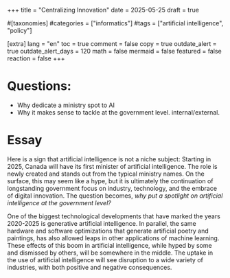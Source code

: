 +++
title = "Centralizing Innovation"
date = 2025-05-25
draft = true

#[taxonomies]
#categories = ["informatics"]
#tags = ["artificial intelligence", "policy"]

[extra]
lang = "en"
toc = true
comment = false
copy = true
outdate_alert = true
outdate_alert_days = 120
math = false
mermaid = false
featured = false
reaction = false
+++

# Questions:
- Why dedicate a ministry spot to AI
- Why it makes sense to tackle at the government level. internal/external.

# Essay
Here is a sign that artificial intelligence is not a niche subject: Starting in 2025, Canada will have its first minister of artificial intelligence. The role is newly created and stands out from the typical ministry names. On the surface, this may seem like a hype, but it is ultimately the continuation of longstanding government focus on industry, technology, and the embrace of digital innovation. The question becomes, *why put a spotlight on artificial intelligence at the government level?*

One of the biggest technological developments that have marked the years 2020-2025 is generative artificial intelligence. In parallel, the same hardware and software optimizations that generate artificial poetry and paintings, has also allowed leaps in other applications of machine learning. These effects of this boom in artificial intelligence, while hyped by some and dismissed by others, will be somewhere in the middle. The uptake in the use of artificial intelligence will see disruption to a wide variety of industries, with both positive and negative consequences.
